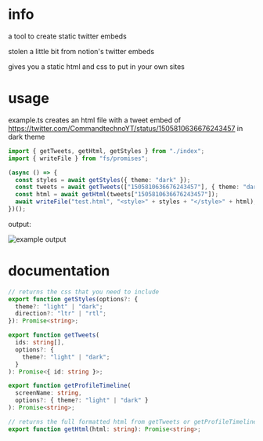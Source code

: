 # info

a tool to create static twitter embeds

stolen a little bit from notion's twitter embeds

gives you a static html and css to put in your own sites

# usage

example.ts creates an html file with a tweet embed of https://twitter.com/CommandtechnoYT/status/1505810636676243457 in dark theme

```ts
import { getTweets, getHtml, getStyles } from "./index";
import { writeFile } from "fs/promises";

(async () => {
  const styles = await getStyles({ theme: "dark" });
  const tweets = await getTweets(["1505810636676243457"], { theme: "dark" });
  const html = await getHtml(tweets["1505810636676243457"]);
  await writeFile("test.html", "<style>" + styles + "</style>" + html);
})();
```

output:

![example output](https://cdn.discordapp.com/attachments/796997555752796184/956370087227559936/unknown.png)

# documentation

```ts
// returns the css that you need to include
export function getStyles(options?: {
  theme?: "light" | "dark";
  direction?: "ltr" | "rtl";
}): Promise<string>;

export function getTweets(
  ids: string[],
  options?: {
    theme?: "light" | "dark";
  }
): Promise<{ id: string }>;

export function getProfileTimeline(
  screenName: string,
  options?: { theme?: "light" | "dark" }
): Promise<string>;

// returns the full formatted html from getTweets or getProfileTimeline
export function getHtml(html: string): Promise<string>;
```